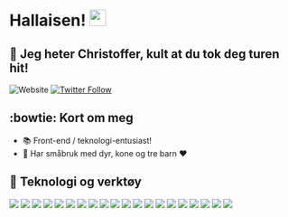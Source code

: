 # Hallaisen! <img src="https://github.com/TheDudeThatCode/TheDudeThatCode/blob/master/Assets/Hi.gif" width="29px"> 
## :man: Jeg heter Christoffer, kult at du tok deg turen hit!

![Website](https://img.shields.io/website?label=kystbonden.no&style=for-the-badge&up_color=%232bbc48&url=http%3A%2F%2Fkystbonden.no)
[![Twitter Follow](https://img.shields.io/twitter/follow/chrorvik?color=1DA1F2&logo=twitter&style=for-the-badge)](https://twitter.com/intent/follow?original_referer=https%3A%2F%2Fgithub.com%2Fchrorvik&screen_name=chrorvik)

## :bowtie: Kort om meg
- :books: Front-end / teknologi-entusiast!
- :sheep: Har småbruk med dyr, kone og tre barn :heart:

## :wrench: Teknologi og verktøy
![](https://img.shields.io/badge/OS-Pop_OS-informational?style=flat&logo=linux&logoColor=white&color=2bbc48)
![](https://img.shields.io/badge/OS-Windows-informational?style=flat&logo=windows&logoColor=white&color=2bbc48)
![](https://img.shields.io/badge/Editor-Visual-Studio-Code-informational?style=flat&logo=visualstudiocode&logoColor=white&color=2bbc48)
![](https://img.shields.io/badge/Code-JavaScript-informational?style=flat&logo=javascript&logoColor=white&color=2bbc48)
![](https://img.shields.io/badge/Code-HTML-informational?style=flat&logo=html5&logoColor=white&color=2bbc48)
![](https://img.shields.io/badge/Code-CSS-informational?style=flat&logo=css3&logoColor=white&color=2bbc48)
![](https://img.shields.io/badge/Code-Python-informational?style=flat&logo=python&logoColor=white&color=2bbc48)
![](https://img.shields.io/badge/Code-Vue-informational?style=flat&logo=vue.js&logoColor=white&color=2bbc48)
![](https://img.shields.io/badge/Code-Gatsby-informational?style=flat&logo=gatsby&logoColor=white&color=2bbc48)
![](https://img.shields.io/badge/Code-Typescript-informational?style=flat&logo=typescript&logoColor=white&color=2bbc48)
![](https://img.shields.io/badge/Shell-Bash-informational?style=flat&logo=gnu-bash&logoColor=white&color=2bbc48)
![](https://img.shields.io/badge/Shell-Powershell-informational?style=flat&logo=powershell&logoColor=white&color=2bbc48)
![](https://img.shields.io/badge/Tools-PostgreSQL-informational?style=flat&logo=postgresql&logoColor=white&color=2bbc48)
![](https://img.shields.io/badge/Tools-Docker-informational?style=flat&logo=docker&logoColor=white&color=2bbc48)
![](https://img.shields.io/badge/Tools-Brave-informational?style=flat&logo=brave&logoColor=white&color=2bbc48)
![](https://img.shields.io/badge/Tools-Nodejs-informational?style=flat&logo=node.js&logoColor=white&color=2bbc48)
![](https://img.shields.io/badge/Tools-Ubiquiti-informational?style=flat&logo=ubiquiti&logoColor=white&color=2bbc48)
![](https://img.shields.io/badge/Tools-Raspberry_Pi-informational?style=flat&logo=raspberry-pi&logoColor=white&color=2bbc48)
![](https://img.shields.io/badge/Host-Netlify-informational?style=flat&logo=netlify&logoColor=white&color=2bbc48)
![](https://img.shields.io/badge/Dev-Shopify-informational?style=flat&logo=shopify&logoColor=white&color=2bbc48)